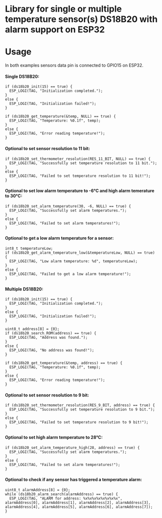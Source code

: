 # Library for single or multiple temperature sensor(s) DS18B20 with alarm support on ESP32
# Usage
In both examples sensors data pin is connected to GPIO15 on ESP32.

#### Single DS18B20: ####

```
if (ds18b20_init(15) == true) {
  ESP_LOGI(TAG, "Initialization completed.");
}
else {
  ESP_LOGI(TAG, "Initialization failed!");
}

if (ds18b20_get_temperature(&temp, NULL) == true) {
  ESP_LOGI(TAG, "Temperature: %0.1f", temp);
}
else {
  ESP_LOGI(TAG, "Error reading temperature!");
}
```

#### Optional to set sensor resolution to 11 bit: ####

```
if (ds18b20_set_thermometer_resolution(RES_11_BIT, NULL) == true) {
  ESP_LOGI(TAG, "Successfully set temperature resolution to 11 bit.");
}
else {
  ESP_LOGI(TAG, "Failed to set temperature resolution to 11 bit!");
}	
```

#### Optional to set low alarm temperature to -6°C and high alarm temerature to 30°C: ####

```
if (ds18b20_set_alarm_temperature(30, -6, NULL) == true) {
  ESP_LOGI(TAG, "Successfully set alarm temperatures.");
}
else {
  ESP_LOGI(TAG, "Failed to set alarm temperatures!");
}
```

#### Optional to get a low alarm temperature for a sensor: ####

```
int8_t temperatureLow;
if (ds18b20_get_alarm_temperature_low(&temperatureLow, NULL) == true) {
  ESP_LOGI(TAG, "Low alarm temperature: %d", temperatureLow);
}
else {
  ESP_LOGI(TAG, "Failed to get a low alarm temperature!");
}
```

#### Multiple DS18B20: ####

```
if (ds18b20_init(15) == true) {
  ESP_LOGI(TAG, "Initialization completed.");
}
else {
  ESP_LOGI(TAG, "Initialization failed!");
}

uint8_t address[8] = {0};
if (ds18b20_search_ROM(address) == true) {
  ESP_LOGI(TAG, "Address was found.");
}
else {
  ESP_LOGI(TAG, "No address was found!");
}

if (ds18b20_get_temperature(&temp, address) == true) {
  ESP_LOGI(TAG, "Temperature: %0.1f", temp);
}
else {
  ESP_LOGI(TAG, "Error reading temperature!");
}
```

#### Optional to set sensor resolution to 9 bit: ####

```
if (ds18b20_set_thermometer_resolution(RES_9_BIT, address) == true) {
  ESP_LOGI(TAG, "Successfully set temperature resolution to 9 bit.");
}
else {
  ESP_LOGI(TAG, "Failed to set temperature resolution to 9 bit!");
}	
```

#### Optional to set high alarm temperature to 28°C: ####

```
if (ds18b20_set_alarm_temperature_high(28, address) == true) {
  ESP_LOGI(TAG, "Successfully set alarm temperatures.");
}
else {
  ESP_LOGI(TAG, "Failed to set alarm temperatures!");
}
```

#### Optional to check if any sensor has triggered a temperature alarm: ####

```
uint8_t alarmAddress[8] = {0};
while (ds18b20_alarm_search(alarmAddress) == true) {
  ESP_LOGI(TAG, "ALARM for address: %x%x%x%x%x%x%x%x", alarmAddress[0], alarmAddress[1], alarmAddress[2], alarmAddress[3], alarmAddress[4], alarmAddress[5], alarmAddress[6], alarmAddress[7]);
}
```
